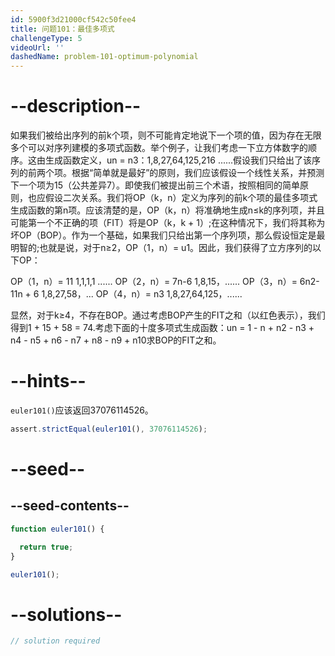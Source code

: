 ```yaml
---
id: 5900f3d21000cf542c50fee4
title: 问题101：最佳多项式
challengeType: 5
videoUrl: ''
dashedName: problem-101-optimum-polynomial
---
```


# --description--

如果我们被给出序列的前k个项，则不可能肯定地说下一个项的值，因为存在无限多个可以对序列建模的多项式函数。举个例子，让我们考虑一下立方体数字的顺序。这由生成函数定义，un = n3：1,8,27,64,125,216 ......假设我们只给出了该序列的前两个项。根据“简单就是最好”的原则，我们应该假设一个线性关系，并预测下一个项为15（公共差异7）。即使我们被提出前三个术语，按照相同的简单原则，也应假设二次关系。我们将OP（k，n）定义为序列的前k个项的最佳多项式生成函数的第n项。应该清楚的是，OP（k，n）将准确地生成n≤k的序列项，并且可能第一个不正确的项（FIT）将是OP（k，k + 1）;在这种情况下，我们将其称为坏OP（BOP）。作为一个基础，如果我们只给出第一个序列项，那么假设恒定是最明智的;也就是说，对于n≥2，OP（1，n）= u1。因此，我们获得了立方序列的以下OP：

OP（1，n）= 11 1,1,1,1 ...... OP（2，n）= 7n-6 1,8,15，...... OP（3，n）= 6n2-11n + 6 1,8,27,58，... OP（4，n）= n3 1,8,27,64,125，......

显然，对于k≥4，不存在BOP。通过考虑BOP产生的FIT之和（以红色表示），我们得到1 + 15 + 58 = 74.考虑下面的十度多项式生成函数：un = 1 - n + n2 - n3 + n4 - n5 + n6 - n7 + n8 - n9 + n10求BOP的FIT之和。

# --hints--

`euler101()`应该返回37076114526。

```js
assert.strictEqual(euler101(), 37076114526);
```

# --seed--

## --seed-contents--

```js
function euler101() {

  return true;
}

euler101();
```

# --solutions--

```js
// solution required
```
